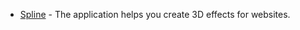 - [Spline](https://spline.design/?ref=usniemvuilaptrinh) - The application helps you create 3D effects for websites.
